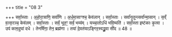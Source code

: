 +++
title = "08 3"

+++
सर्वा॒स्ताः । अ॒हो॒रा॒त्राणि॒ सर्वा॑णि । अ॒र्ध॒मा॒साꣳश्च॒ केव॑लान् । सर्वा॒स्ताः । सर्वा॑नृ॒तून्त्सर्वा॑न्मा॒सान् ।  स॒व्ँ व॒त्स॒रञ्च॒ केव॑लम् । सर्वा॒स्ताः । सर्वं॒ भूत॒ꣳ॒ सर्वं॒ भव्य॑म् । यच्चा॒तोऽधि॑ भवि॒ष्यति॑ । सर्वा॒स्ता इष्ट॑काः  कृ॒त्वा । उप॑ काम॒दुघा॑ दधे । तेनर्षि॑णा॒ तेन॒ ब्रह्म॑णा । तया॑ दे॒वत॑याऽङ्गिर॒स्वद्ध्रु॒वा सी॑द ॥ 48 ॥

